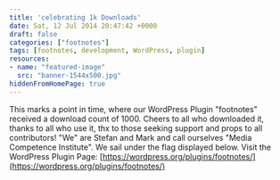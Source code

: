 ```yaml
---
title: 'celebrating 1k Downloads'
date: Sat, 12 Jul 2014 20:47:42 +0000
draft: false
categories: ["footnotes"]
tags: [footnotes, development, WordPress, plugin]
resources:
- name: "featured-image"
  src: "banner-1544x500.jpg"
hiddenFromHomePage: true
---
```


This marks a point in time, where our WordPress Plugin "footnotes" received a download count of 1000. Cheers to all who downloaded it, thanks to all who use it, thx to those seeking support and props to all contributors! "We" are Stefan and Mark and call ourselves "Media Competence Institute". We sail under the flag displayed below. Visit the WordPress Plugin Page: [https://wordpress.org/plugins/footnotes/](https://wordpress.org/plugins/footnotes/)
